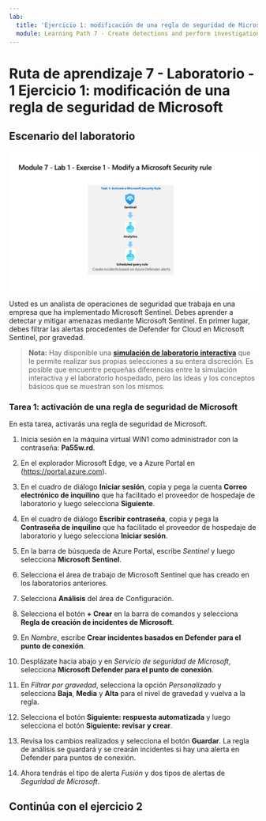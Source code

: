 ```yaml
---
lab:
  title: 'Ejercicio 1: modificación de una regla de seguridad de Microsoft'
  module: Learning Path 7 - Create detections and perform investigations using Microsoft Sentinel
---
```


# Ruta de aprendizaje 7 - Laboratorio - 1 Ejercicio 1: modificación de una regla de seguridad de Microsoft

## Escenario del laboratorio

![Introducción al laboratorio.](../Media/SC-200-Lab_Diagrams_Mod7_L1_Ex1.png)

Usted es un analista de operaciones de seguridad que trabaja en una empresa que ha implementado Microsoft Sentinel. Debes aprender a detectar y mitigar amenazas mediante Microsoft Sentinel. En primer lugar, debes filtrar las alertas procedentes de Defender for Cloud en Microsoft Sentinel, por gravedad. 

>**Nota:** Hay disponible una **[simulación de laboratorio interactiva](https://mslabs.cloudguides.com/guides/SC-200%20Lab%20Simulation%20-%20Modify%20a%20Microsoft%20Security%20rule)** que le permite realizar sus propias selecciones a su entera discreción. Es posible que encuentre pequeñas diferencias entre la simulación interactiva y el laboratorio hospedado, pero las ideas y los conceptos básicos que se muestran son los mismos. 


### Tarea 1: activación de una regla de seguridad de Microsoft

En esta tarea, activarás una regla de seguridad de Microsoft.

1. Inicia sesión en la máquina virtual WIN1 como administrador con la contraseña: **Pa55w.rd**.  

1. En el explorador Microsoft Edge, ve a Azure Portal en (https://portal.azure.com).

1. En el cuadro de diálogo **Iniciar sesión**, copia y pega la cuenta **Correo electrónico de inquilino** que ha facilitado el proveedor de hospedaje de laboratorio y luego selecciona **Siguiente**.

1. En el cuadro de diálogo **Escribir contraseña**, copia y pega la **Contraseña de inquilino** que ha facilitado el proveedor de hospedaje de laboratorio y luego selecciona **Iniciar sesión**.

1. En la barra de búsqueda de Azure Portal, escribe *Sentinel* y luego selecciona **Microsoft Sentinel**.

1. Selecciona el área de trabajo de Microsoft Sentinel que has creado en los laboratorios anteriores.

1. Selecciona **Análisis** del área de Configuración.

1. Selecciona el botón **+ Crear** en la barra de comandos y selecciona **Regla de creación de incidentes de Microsoft**.

1. En *Nombre*, escribe **Crear incidentes basados en Defender para el punto de conexión**.

1. Desplázate hacia abajo y en *Servicio de seguridad de Microsoft*, selecciona **Microsoft Defender para el punto de conexión**.

1. En *Filtrar por gravedad*, selecciona la opción *Personalizado* y selecciona **Baja**, **Media** y **Alta** para el nivel de gravedad y vuelva a la regla.

1. Selecciona el botón **Siguiente: respuesta automatizada** y luego selecciona el botón **Siguiente: revisar y crear**.

1. Revisa los cambios realizados y selecciona el botón **Guardar**. La regla de análisis se guardará y se crearán incidentes si hay una alerta en Defender para puntos de conexión.

1. Ahora tendrás el tipo de alerta *Fusión* y dos tipos de alertas de *Seguridad de Microsoft*.

## Continúa con el ejercicio 2
